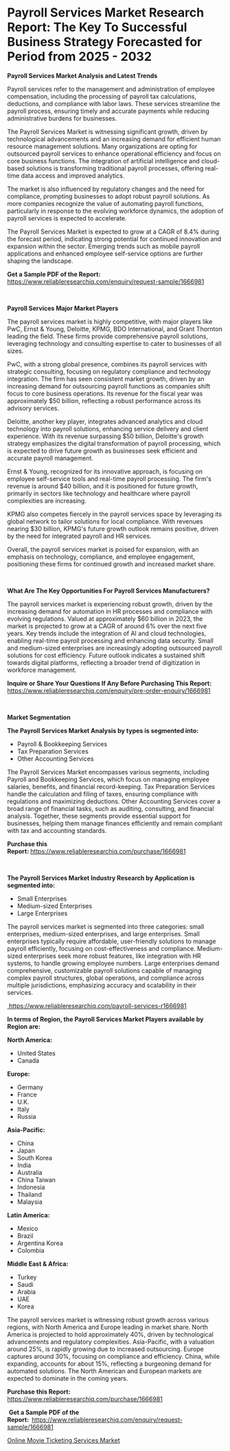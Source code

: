 <p><h1>Payroll Services Market Research Report: The Key To Successful Business Strategy Forecasted for Period from 2025 - 2032</h1></p><p><strong>Payroll Services Market Analysis and Latest Trends</strong></p>
<p><p>Payroll services refer to the management and administration of employee compensation, including the processing of payroll tax calculations, deductions, and compliance with labor laws. These services streamline the payroll process, ensuring timely and accurate payments while reducing administrative burdens for businesses. </p><p>The Payroll Services Market is witnessing significant growth, driven by technological advancements and an increasing demand for efficient human resource management solutions. Many organizations are opting for outsourced payroll services to enhance operational efficiency and focus on core business functions. The integration of artificial intelligence and cloud-based solutions is transforming traditional payroll processes, offering real-time data access and improved analytics.</p><p>The market is also influenced by regulatory changes and the need for compliance, prompting businesses to adopt robust payroll solutions. As more companies recognize the value of automating payroll functions, particularly in response to the evolving workforce dynamics, the adoption of payroll services is expected to accelerate. </p><p>The Payroll Services Market is expected to grow at a CAGR of 8.4% during the forecast period, indicating strong potential for continued innovation and expansion within the sector. Emerging trends such as mobile payroll applications and enhanced employee self-service options are further shaping the landscape.</p></p>
<p><strong>Get a Sample PDF of the Report:&nbsp;</strong> <a href="https://www.reliableresearchiq.com/enquiry/request-sample/1666981?utm_campaign=3109&utm_medium=2&utm_source=Github&utm_content=ia&utm_term=06032025&utm_id=payroll-services">https://www.reliableresearchiq.com/enquiry/request-sample/1666981</a></p>
<p>&nbsp;</p>
<p><strong>Payroll Services Major Market Players</strong></p>
<p><p>The payroll services market is highly competitive, with major players like PwC, Ernst & Young, Deloitte, KPMG, BDO International, and Grant Thornton leading the field. These firms provide comprehensive payroll solutions, leveraging technology and consulting expertise to cater to businesses of all sizes. </p><p>PwC, with a strong global presence, combines its payroll services with strategic consulting, focusing on regulatory compliance and technology integration. The firm has seen consistent market growth, driven by an increasing demand for outsourcing payroll functions as companies shift focus to core business operations. Its revenue for the fiscal year was approximately $50 billion, reflecting a robust performance across its advisory services.</p><p>Deloitte, another key player, integrates advanced analytics and cloud technology into payroll solutions, enhancing service delivery and client experience. With its revenue surpassing $50 billion, Deloitte's growth strategy emphasizes the digital transformation of payroll processing, which is expected to drive future growth as businesses seek efficient and accurate payroll management.</p><p>Ernst & Young, recognized for its innovative approach, is focusing on employee self-service tools and real-time payroll processing. The firm's revenue is around $40 billion, and it is positioned for future growth, primarily in sectors like technology and healthcare where payroll complexities are increasing.</p><p>KPMG also competes fiercely in the payroll services space by leveraging its global network to tailor solutions for local compliance. With revenues nearing $30 billion, KPMG's future growth outlook remains positive, driven by the need for integrated payroll and HR services.</p><p>Overall, the payroll services market is poised for expansion, with an emphasis on technology, compliance, and employee engagement, positioning these firms for continued growth and increased market share.</p></p>
<p>&nbsp;</p>
<p><strong>What Are The Key Opportunities For Payroll Services Manufacturers?</strong></p>
<p><p>The payroll services market is experiencing robust growth, driven by the increasing demand for automation in HR processes and compliance with evolving regulations. Valued at approximately $60 billion in 2023, the market is projected to grow at a CAGR of around 6% over the next five years. Key trends include the integration of AI and cloud technologies, enabling real-time payroll processing and enhancing data security. Small and medium-sized enterprises are increasingly adopting outsourced payroll solutions for cost efficiency. Future outlook indicates a sustained shift towards digital platforms, reflecting a broader trend of digitization in workforce management.</p></p>
<p><strong>Inquire or Share Your Questions If Any Before Purchasing This Report:</strong> <a href="https://www.reliableresearchiq.com/enquiry/pre-order-enquiry/1666981?utm_campaign=3109&utm_medium=2&utm_source=Github&utm_content=ia&utm_term=06032025&utm_id=payroll-services">https://www.reliableresearchiq.com/enquiry/pre-order-enquiry/1666981</a></p>
<p>&nbsp;</p>
<p><strong>Market Segmentation</strong></p>
<p><strong>The Payroll Services Market Analysis by types is segmented into:</strong></p>
<p><ul><li>Payroll & Bookkeeping Services</li><li>Tax Preparation Services</li><li>Other Accounting Services</li></ul></p>
<p><p>The Payroll Services Market encompasses various segments, including Payroll and Bookkeeping Services, which focus on managing employee salaries, benefits, and financial record-keeping. Tax Preparation Services handle the calculation and filing of taxes, ensuring compliance with regulations and maximizing deductions. Other Accounting Services cover a broad range of financial tasks, such as auditing, consulting, and financial analysis. Together, these segments provide essential support for businesses, helping them manage finances efficiently and remain compliant with tax and accounting standards.</p></p>
<p><strong>Purchase this Report:&nbsp;</strong><a href="https://www.reliableresearchiq.com/purchase/1666981?utm_campaign=3109&utm_medium=2&utm_source=Github&utm_content=ia&utm_term=06032025&utm_id=payroll-services">https://www.reliableresearchiq.com/purchase/1666981</a></p>
<p>&nbsp;</p>
<p><strong>The Payroll Services Market Industry Research by Application is segmented into:</strong></p>
<p><ul><li>Small Enterprises</li><li>Medium-sized Enterprises</li><li>Large Enterprises</li></ul></p>
<p><p>The payroll services market is segmented into three categories: small enterprises, medium-sized enterprises, and large enterprises. Small enterprises typically require affordable, user-friendly solutions to manage payroll efficiently, focusing on cost-effectiveness and compliance. Medium-sized enterprises seek more robust features, like integration with HR systems, to handle growing employee numbers. Large enterprises demand comprehensive, customizable payroll solutions capable of managing complex payroll structures, global operations, and compliance across multiple jurisdictions, emphasizing accuracy and scalability in their services.</p></p>
<p><a href="https://www.reliableresearchiq.com/payroll-services-r1666981?utm_campaign=3109&utm_medium=2&utm_source=Github&utm_content=ia&utm_term=06032025&utm_id=payroll-services">&nbsp;https://www.reliableresearchiq.com/payroll-services-r1666981</a></p>
<p><strong>In terms of Region, the Payroll Services Market Players available by Region are:</strong></p>
<p>
    <p> <strong> North America: </strong>
        <ul>
            <li>United States</li>
            <li>Canada</li>
        </ul>
        </p> 
    <p> <strong> Europe: </strong>
        <ul>
            <li>Germany</li>
            <li>France</li>
            <li>U.K.</li>
            <li>Italy</li>
            <li>Russia</li>
        </ul>
        </p> 
    <p> <strong> Asia-Pacific: </strong>
        <ul>
            <li>China</li>
            <li>Japan</li>
            <li>South Korea</li>
            <li>India</li>
            <li>Australia</li>
            <li>China Taiwan</li>
            <li>Indonesia</li>
            <li>Thailand</li>
            <li>Malaysia</li>
        </ul>
        </p> 
    <p> <strong> Latin America: </strong>
        <ul>
            <li>Mexico</li>
            <li>Brazil</li>
            <li>Argentina Korea</li>
            <li>Colombia</li>
        </ul>
        </p> 
    <p> <strong> Middle East & Africa: </strong>
        <ul>
            <li>Turkey</li>
            <li>Saudi</li>
            <li>Arabia</li>
            <li>UAE</li>
            <li>Korea</li>
        </ul>
    </p>
    </p>
<p><p>The payroll services market is witnessing robust growth across various regions, with North America and Europe leading in market share. North America is projected to hold approximately 40%, driven by technological advancements and regulatory complexities. Asia-Pacific, with a valuation around 25%, is rapidly growing due to increased outsourcing. Europe captures around 30%, focusing on compliance and efficiency. China, while expanding, accounts for about 15%, reflecting a burgeoning demand for automated solutions. The North American and European markets are expected to dominate in the coming years.</p></p>
<p><strong>Purchase this Report: </strong><a href="https://www.reliableresearchiq.com/purchase/1666981?utm_campaign=3109&utm_medium=2&utm_source=Github&utm_content=ia&utm_term=06032025&utm_id=payroll-services">https://www.reliableresearchiq.com/purchase/1666981</a></p>
<p>&nbsp;<strong>Get a Sample PDF of the Report:&nbsp;&nbsp;</strong><a href="https://www.reliableresearchiq.com/enquiry/request-sample/1666981?utm_campaign=3109&utm_medium=2&utm_source=Github&utm_content=ia&utm_term=06032025&utm_id=payroll-services">https://www.reliableresearchiq.com/enquiry/request-sample/1666981</a></p>
<p><strong></strong></p>
<p><p><a href="https://github.com/jhamygunler/Market-Research-Report-List-1/blob/main/online-movie-ticketing-services-market.md?utm_campaign=3109&utm_medium=2&utm_source=Github&utm_content=ia&utm_term=06032025&utm_id=payroll-services">Online Movie Ticketing Services Market</a></p></p>